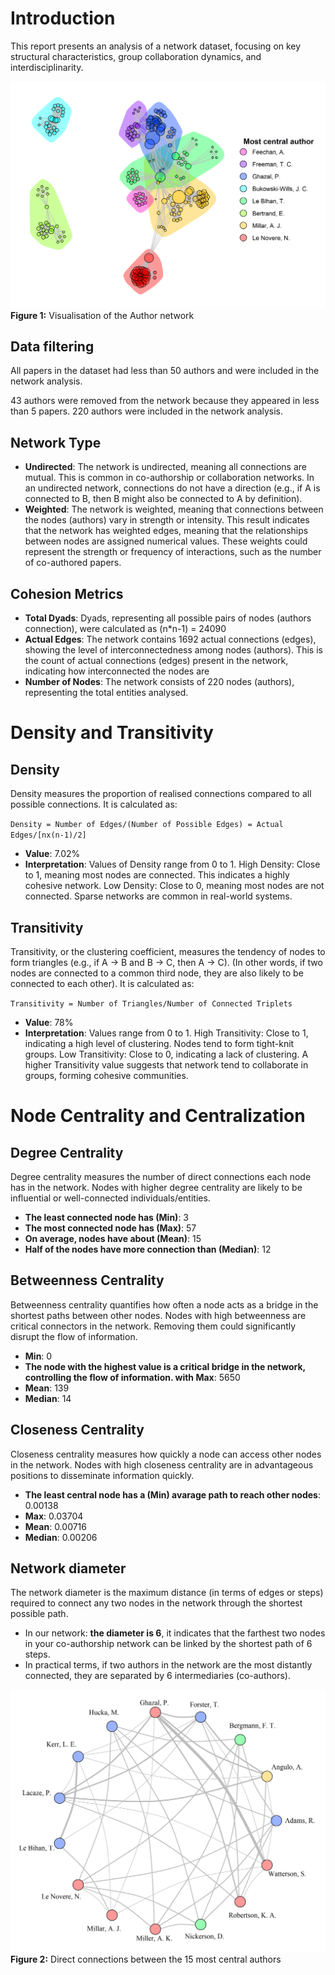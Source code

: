 
# Introduction
This report presents an analysis of a network dataset, focusing on key structural characteristics, group collaboration dynamics, and interdisciplinarity.

![](output/SynthSysFinal_Direct_v2/figures/graph_2010-2012.png)
**Figure 1:** Visualisation of the Author network


## Data filtering
All papers in the dataset had less than 50 authors and were included in the network analysis.

43 authors were removed from the network because they appeared in less than 5 papers.
 220 authors were included in the network analysis.

## Network Type
 - **Undirected**: The network is undirected, meaning all connections are mutual. This is common in co-authorship or collaboration networks. In an undirected network, connections do not have a direction (e.g., if A is connected to B, then B might also be connected to A by definition).
 - **Weighted**: The network is weighted, meaning that connections between the nodes (authors) vary in strength or intensity. This result indicates that the network has weighted edges, meaning that the relationships between nodes are assigned numerical values. These weights could represent the strength or frequency of interactions, such as the number of co-authored papers.

## Cohesion Metrics
 - **Total Dyads**: Dyads, representing all possible pairs of nodes (authors connection), were calculated as (n*n-1) = 24090
 - **Actual Edges**: The network contains 1692 actual connections (edges), showing the level of interconnectedness among nodes (authors).
                 This is the count of actual connections (edges) present in the network, indicating how interconnected the nodes are
 - **Number of Nodes**: The network consists of 220 nodes (authors), representing the total entities analysed.

# Density and Transitivity
## Density
Density measures the proportion of realised connections compared to all possible connections. It is calculated as:

`Density = Number of Edges/(Number of Possible Edges) = Actual Edges/[nx(n-1)/2]`

- **Value**: 7.02%
- **Interpretation**: Values of Density range from 0 to 1.
                 High Density: Close to 1, meaning most nodes are connected. This indicates a highly cohesive network.
                 Low Density: Close to 0, meaning most nodes are not connected. Sparse networks are common in real-world systems.

## Transitivity
Transitivity, or the clustering coefficient, measures the tendency of nodes to form triangles (e.g., if A → B and B → C, then A → C). (In other words, if two nodes are connected to a common third node, they are also likely to be connected to each other). It is calculated as:

`Transitivity = Number of Triangles/Number of Connected Triplets`

- **Value**: 78%
- **Interpretation**: Values range from 0 to 1.
                 High Transitivity: Close to 1, indicating a high level of clustering. Nodes tend to form tight-knit groups.
                 Low Transitivity: Close to 0, indicating a lack of clustering.
                 A higher Transitivity value suggests that network tend to collaborate in groups, forming cohesive communities.

# Node Centrality and Centralization
## Degree Centrality
Degree centrality measures the number of direct connections each node has in the network.
                 Nodes with higher degree centrality are likely to be influential or well-connected individuals/entities.

- **The least connected node has (Min)**: 3
- **The most connected node has (Max)**: 57
- **On average, nodes have about (Mean)**: 15
- **Half of the nodes have more connection than (Median)**: 12

## Betweenness Centrality
Betweenness centrality quantifies how often a node acts as a bridge in the shortest paths between other nodes.
                 Nodes with high betweenness are critical connectors in the network. Removing them could significantly disrupt the flow of information.

- **Min**: 0
- **The node with the highest value is a critical bridge in the network, controlling the flow of information. with Max**: 5650
- **Mean**: 139
- **Median**: 14

## Closeness Centrality
Closeness centrality measures how quickly a node can access other nodes in the network.
                 Nodes with high closeness centrality are in advantageous positions to disseminate information quickly.

- **The least central node has a (Min) avarage path to reach other nodes**: 0.00138
- **Max**: 0.03704
- **Mean**: 0.00716
- **Median**: 0.00206

## Network diameter
The network diameter is the maximum distance (in terms of edges or steps) required to connect any two nodes in the network through the shortest possible path. 

- In our network: **the diameter is 6**, it indicates that the farthest two nodes in your co-authorship network can be linked by the shortest path of 6 steps. 
- In practical terms, if two authors in the network are the most distantly connected, they are separated by 6 intermediaries (co-authors).

![](output/SynthSysFinal_Direct_v2/figures/top_authors_2010-2012.png)
**Figure 2:** Direct connections between the 15 most central authors

